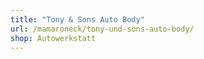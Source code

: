 ```yaml
---
title: "Tony & Sons Auto Body"
url: /mamaroneck/tony-und-sons-auto-body/
shop: Autowerkstatt
---
```

